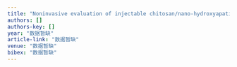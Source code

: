 ```yaml
---
title: "Noninvasive evaluation of injectable chitosan/nano-hydroxyapatite/collagen scaffold via ultrasound"
authors: []
authors-key: []
year: "数据暂缺"
article-link: "数据暂缺"
venue: "数据暂缺"
bibex: "数据暂缺"
---
```


